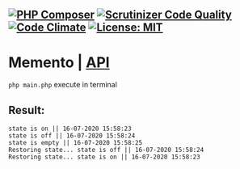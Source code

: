 [![PHP Composer](https://github.com/Jagepard/PhpDesignPatterns-Memento/actions/workflows/php.yml/badge.svg)](https://github.com/Jagepard/PhpDesignPatterns-Memento/actions/workflows/php.yml)
[![Scrutinizer Code Quality](https://scrutinizer-ci.com/g/Jagepard/PhpDesignPatterns-Memento/badges/quality-score.png?b=master)](https://scrutinizer-ci.com/g/Jagepard/PhpDesignPatterns-Memento/?branch=master)
[![Code Climate](https://codeclimate.com/github/Jagepard/PhpDesignPatterns-Memento/badges/gpa.svg)](https://codeclimate.com/github/Jagepard/PhpDesignPatterns-Memento)
[![License: MIT](https://img.shields.io/badge/license-MIT-498e7f.svg)](https://mit-license.org/)
-----

# Memento | [API](https://github.com/Jagepard/PhpDesignPatterns-Memento/blob/master/api.md)
```php main.php``` execute in terminal

## Result:
```
state is on || 16-07-2020 15:58:23
state is off || 16-07-2020 15:58:24
state is empty || 16-07-2020 15:58:25
Restoring state... state is off || 16-07-2020 15:58:24
Restoring state... state is on || 16-07-2020 15:58:23
```
